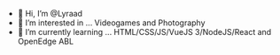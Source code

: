 - 👋 Hi, I’m @Lyraad
- 👀 I’m interested in ... Videogames and Photography
- 🌱 I’m currently learning ... HTML/CSS/JS/VueJS 3/NodeJS/React and OpenEdge ABL
